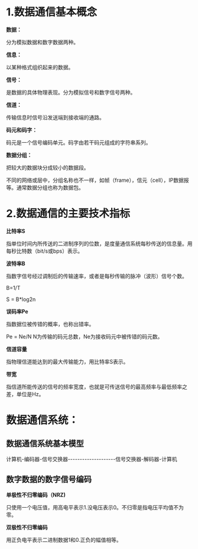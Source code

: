 # 1.数据通信基本概念

**数据：**

分为模拟数据和数字数据两种。

**信息：**

以某种格式组织起来的数据。

**信号：**

是数据的具体物理表现。分为模拟信号和数字信号两种。

**信道：**

传输信息时信号沿发送端到接收端的通路。

**码元和码字：**

码元是一个信号编码单元。码字由若干码元组成的字符串系列。

**数据分组：**

把较大的数据块分成较小的数据段。

不同的网络或层中，分组名称也不一样，如帧（frame），信元（cell），IP数据报等。通常数据分组也称为数据包。

# 2.数据通信的主要技术指标

**比特率S**

指单位时间内所传送的二进制序列的位数，是度量通信系统每秒传送的信息量。用每秒比特数（bit/s或bps）表示。

**波特率B**

指数字信号经过调制后的传输速率，或者是每秒传输的脉冲（波形）信号个数。

B=1/T

S = B\*log2n

**误码率Pe**

指数据位被传错的概率，也称出错率。

Pe = Ne/N        N为传输的码元总数，Ne为接收码元中被传错的码元数。

**信道容量**

指物理信道能达到的最大传输能力，用比特率S表示。

**带宽**

指信道所能传送的信号的频率宽度，也就是可传送信号的最高频率与最低频率之差，单位是Hz。

# 数据通信系统：

## 数据通信系统基本模型

计算机-编码器-信号交换器--------------------信号交换器-解码器-计算机

## 数字数据的数字信号编码

**单极性不归零编码（NRZ\)**

只使用一个电压值，用高电平表示1.没电压表示0。不归零是指电压平均值不为零。

**双极性不归零编码**

用正负电平表示二进制数据1和0.正负的幅值相等。

